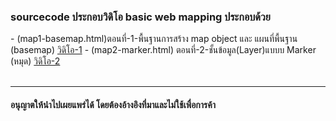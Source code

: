 <h3>sourcecode ประกอบวิดิโอ basic web mapping ประกอบด้วย</h3>
- (map1-basemap.html)ตอนที่-1-พื้นฐานการสร้าง map object และ แผนที่พื้นฐาน (basemap)
<a href='https://www.youtube.com/watch?v=Gudy2awDRHU' target='_blank'>วิดิโอ-1</a>
- (map2-marker.html) ตอนที่-2-ชั้นข้อมูล(Layer)แบบบ Marker (หมุด)
<a href='#' target='_blank'>วิดิโอ-2</a>

<br>
<br>
<hr>
<h4>อนุญาตให้นำไปเผยแพร่ได้ โดยต้องอ้างอิงที่มาและไม่ใช้เพื่อการค้า</h4>
